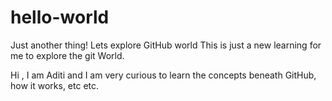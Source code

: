 # hello-world
Just another thing! Lets explore GitHub world
This is just a new learning for me to explore the git World.

Hi , I am Aditi and I am very curious to learn the concepts beneath GitHub, how it works, etc etc.
